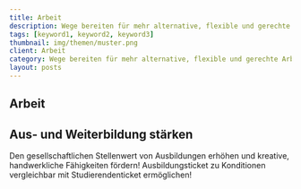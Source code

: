 ```yaml
---
title: Arbeit
description: Wege bereiten für mehr alternative, flexible und gerechte Arbeits- und Ausbildungsmodelle
tags: [keyword1, keyword2, keyword3]
thumbnail: img/themen/muster.png
client: Arbeit
category: Wege bereiten für mehr alternative, flexible und gerechte Arbeits- und Ausbildungsmodelle
layout: posts
---
```

## Arbeit

## Aus- und Weiterbildung stärken

Den gesellschaftlichen Stellenwert von Ausbildungen erhöhen und kreative, handwerkliche Fähigkeiten fördern! Ausbildungsticket zu Konditionen vergleichbar mit Studierendenticket ermöglichen!
